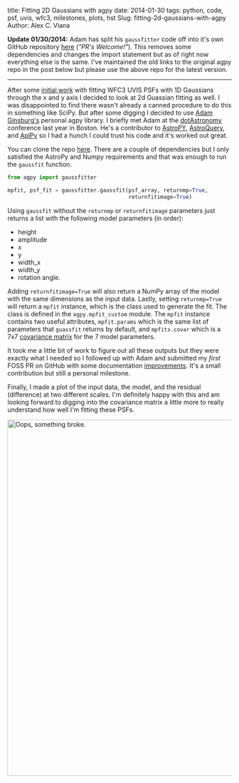 title: Fitting 2D Gaussians with agpy
date: 2014-01-30
tags: python, code, psf, uvis, wfc3, milestones, plots, hst
Slug: fitting-2d-gaussians-with-agpy
Author: Alex C. Viana


**Update 01/30/2014:** Adam has split his `gaussfitter` code off into it's own GitHub repository [here](https://github.com/keflavich/gaussfitter/blob/master/gaussfitter/gaussfitter.py) (_"PR's Welcome!"_). This removes some dependencies and changes the import statement but as of right now everything else is the same. I've maintained the old links to the original agpy repo in the post below but please use the above repo for the latest version.

- - -
 

After some [initial work](http://acviana.github.io/posts/2013/counting-to-10-million-stars/) with fitting WFC3 UVIS PSFs with 1D Gaussians through the x and y axis I decided to look at 2d Guassian fitting as well. I was disappointed to find there wasn't already a canned procedure to do this in something like SciPy. But after some digging I decided to use [Adam Ginsburg's](http://casa.colorado.edu/~ginsbura/) personal agpy library. I briefly met Adam at the [dotAstronomy](http://dotastronomy.com/) conference last year in Boston. He's a contributor to [AstroPY](http://www.astropy.org/), [AstroQuery](http://astroquery.readthedocs.org/en/latest/), and [AplPy](http://aplpy.github.io/) so I had a hunch I could trust his code and it's worked out great. 

You can clone the repo [here](https://github.com/keflavich/agpy). There are a couple of dependencies but I only satisfied the AstroPy and Numpy requirements and that was enough to run the `gaussfit` function. 

```python
from agpy import gaussfitter

mpfit, psf_fit = gaussfitter.gaussfit(psf_array, returnmp=True, 
									  returnfitimage=True)
```
Using `gaussfit` without the `returnmp` or `returnfitimage` parameters just returns a list with the following model parameters (in order): 

* height
* amplitude
* x
* y
* width_x
* width_y
* rotation angle. 

Adding `returnfitimage=True` will also return a NumPy array of the model with the same dimensions as the input data. Lastly, setting `returnmp=True` will return a `mpfit` instance, which is the class used to generate the fit. The class is defined in the `agpy.mpfit_custom` module. The `mpfit` instance contains two useful attributes, `mpfit.params` which is the same list of parameters that `guassfit` returns by default, and `mpfits.covar` which is a 7x7 [covariance matrix](http://en.wikipedia.org/wiki/Covariance_matrix) for the 7 model parameters. 

It took me a little bit of work to figure out all these outputs but they were exactly what I needed so I followed up with Adam and submitted my _first_ FOSS PR on GitHub with some documentation [improvements](https://github.com/keflavich/agpy/pull/2). It's a small contribution but still a personal milestone.

Finally, I made a plot of the input data, the model, and the residual (difference) at two different scales. I'm definitely happy with this and am looking forward to digging into the covariance matrix a little more to really understand how well I'm fitting these PSFs.

<img style="width: 800px; max-width: 100%; height: auto;" alt="Oops, something broke." src="/images/2d-gaussians.png" />
